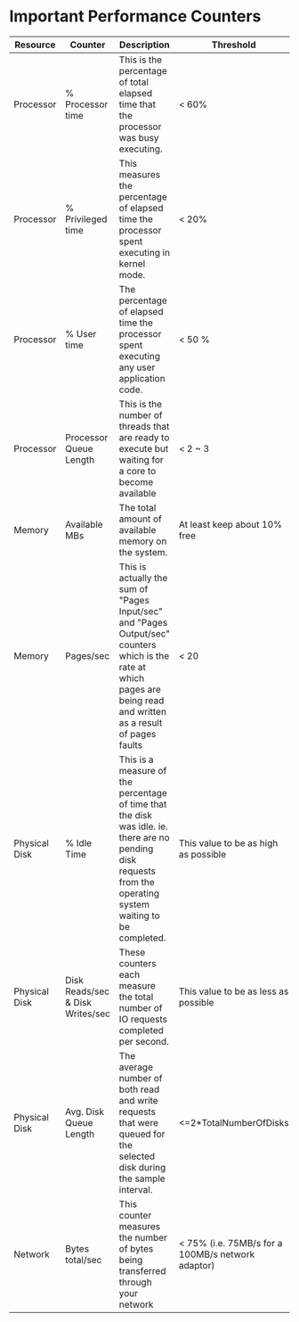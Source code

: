 # Important Performance Counters

| Resource  | Counter                | Description                                                                                                                                                           | Threshold                    |
| --------- | ---------------------- | --------------------------------------------------------------------------------------------------------------------------------------------------------------------- | ---------------------------- |
| Processor | % Processor time       | This is the percentage of total elapsed time that the processor was busy executing.                                                                                   | < 60%                        |
| Processor | % Privileged time      | This measures the percentage of elapsed time the processor spent executing in kernel mode.                                                                            | < 20%                        |
| Processor | % User time            | The percentage of elapsed time the processor spent executing any user application code.                                                                               | < 50 %                       |
| Processor | Processor Queue Length | This is the number of threads that are ready to execute but waiting for a core to become available                                                                    | < 2 ~ 3                      |
| Memory    | Available MBs          | The total amount of available memory on the system.                                                                                                                   | At least keep about 10% free |
| Memory    | Pages/sec              | This is actually the sum of "Pages Input/sec" and "Pages Output/sec" counters which is the rate at which pages are being read and written as a result of pages faults | < 20                         |
| Physical Disk | % Idle Time                   | This is a measure of the percentage of time that the disk was idle. ie. there are no pending disk requests from the operating system waiting to be completed. | This value to be as high as possible  |
| Physical Disk | Disk Reads/sec & Disk Writes/sec | These counters each measure the total number of IO requests completed per second.   | This value to be as less as possible                         |
| Physical Disk | Avg. Disk Queue Length |The average number of both read and write requests that were queued for the selected disk during the sample interval.  | <=2*TotalNumberOfDisks                        |
| Network | Bytes total/sec  | This counter measures the number of bytes being transferred through your network  | < 75% (i.e. 75MB/s for a 100MB/s network adaptor)                        |
